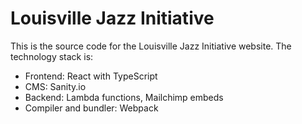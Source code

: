 # Louisville Jazz Initiative

This is the source code for the Louisville Jazz Initiative website. The technology stack is:

* Frontend: React with TypeScript
* CMS: Sanity.io
* Backend: Lambda functions, Mailchimp embeds
* Compiler and bundler: Webpack